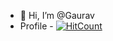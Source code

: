 - 👋 Hi, I’m @Gaurav
- Profile - [![HitCount](https://hits.dwyl.com/Jonancy/Jonancy.svg?style=flat-square)](http://hits.dwyl.com/Jonancy/Jonancy)

